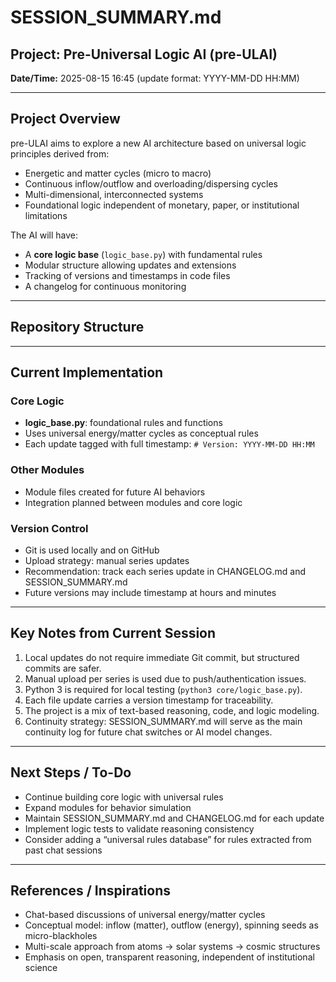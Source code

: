 # SESSION_SUMMARY.md
## Project: Pre-Universal Logic AI (pre-ULAI)
**Date/Time:** 2025-08-15 16:45 (update format: YYYY-MM-DD HH:MM)

---

## Project Overview
pre-ULAI aims to explore a new AI architecture based on universal logic principles derived from:
- Energetic and matter cycles (micro to macro)
- Continuous inflow/outflow and overloading/dispersing cycles
- Multi-dimensional, interconnected systems
- Foundational logic independent of monetary, paper, or institutional limitations

The AI will have:
- A **core logic base** (`logic_base.py`) with fundamental rules
- Modular structure allowing updates and extensions
- Tracking of versions and timestamps in code files
- A changelog for continuous monitoring

---

## Repository Structure


---

## Current Implementation
### Core Logic
- **logic_base.py**: foundational rules and functions
- Uses universal energy/matter cycles as conceptual rules
- Each update tagged with full timestamp: `# Version: YYYY-MM-DD HH:MM`

### Other Modules
- Module files created for future AI behaviors
- Integration planned between modules and core logic

### Version Control
- Git is used locally and on GitHub
- Upload strategy: manual series updates
- Recommendation: track each series update in CHANGELOG.md and SESSION_SUMMARY.md
- Future versions may include timestamp at hours and minutes

---

## Key Notes from Current Session
1. Local updates do not require immediate Git commit, but structured commits are safer.
2. Manual upload per series is used due to push/authentication issues.
3. Python 3 is required for local testing (`python3 core/logic_base.py`).
4. Each file update carries a version timestamp for traceability.
5. The project is a mix of text-based reasoning, code, and logic modeling.
6. Continuity strategy: SESSION_SUMMARY.md will serve as the main continuity log for future chat switches or AI model changes.

---

## Next Steps / To-Do
- Continue building core logic with universal rules
- Expand modules for behavior simulation
- Maintain SESSION_SUMMARY.md and CHANGELOG.md for each update
- Implement logic tests to validate reasoning consistency
- Consider adding a “universal rules database” for rules extracted from past chat sessions

---

## References / Inspirations
- Chat-based discussions of universal energy/matter cycles
- Conceptual model: inflow (matter), outflow (energy), spinning seeds as micro-blackholes
- Multi-scale approach from atoms → solar systems → cosmic structures
- Emphasis on open, transparent reasoning, independent of institutional science



